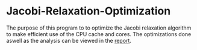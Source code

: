 # Jacobi-Relaxation-Optimization

The purpose of this program to to optimize the Jacobi relaxation algorithm 
to make efficient use of the CPU cache and cores. The optimizations done
aswell as the analysis can be viewed in the [report](docs).

